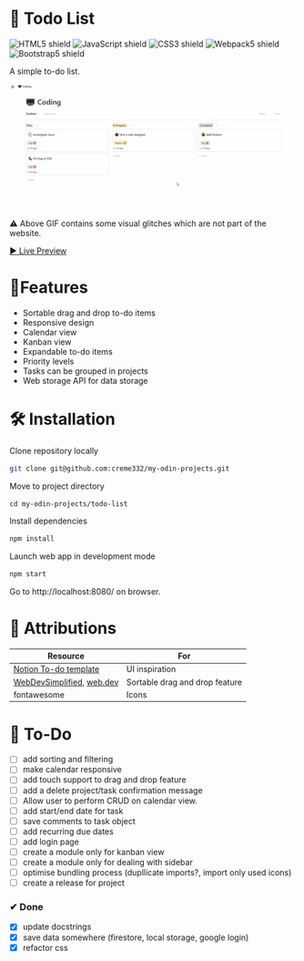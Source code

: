 # 📝 Todo List
![HTML5 shield](https://img.shields.io/badge/-HTML5-blue)
![JavaScript shield](https://img.shields.io/badge/-JavaScript-yellow)
![CSS3 shield](https://img.shields.io/badge/-CSS3-orange)
![Webpack5 shield](https://img.shields.io/badge/-Webpack5-red)
![Bootstrap5 shield](https://img.shields.io/badge/-Bootstrap5-purple)

A simple to-do list.

![GIF of todo website in action](todo.gif)
⚠ Above GIF contains some visual glitches which are not part of the website.

[▶ Live Preview](https://creme332.github.io/my-odin-projects/todo-list/dist)

# 🚀Features
- Sortable drag and drop to-do items
- Responsive design
- Calendar view
- Kanban view
- Expandable to-do items
- Priority levels
- Tasks can be grouped in projects
- Web storage API for data storage

#  🛠 Installation
Clone repository locally
```bash
git clone git@github.com:creme332/my-odin-projects.git
```
Move to project directory
```
cd my-odin-projects/todo-list
```
Install dependencies
```bash
npm install
```
Launch web app in development mode 
```bash
npm start
```
Go to  http://localhost:8080/ on browser.

# 📌 Attributions
Resource | For
---|---
[Notion To-do template](https://www.notion.so/templates/to-dos)| UI inspiration
[WebDevSimplified](https://www.youtube.com/watch?v=jfYWwQrtzzY&ab_channel=WebDevSimplified), [web.dev](https://web.dev/drag-and-drop/) | Sortable drag and drop feature
fontawesome | Icons

# 🔨 To-Do
- [ ] add sorting and filtering
- [ ] make calendar responsive
- [ ] add touch support to drag and drop feature
- [ ] add a delete project/task confirmation message
- [ ] Allow user to perform CRUD on calendar view.
- [ ] add start/end date for task 
- [ ] save comments to task object
- [ ] add recurring due dates
- [ ] add login page
- [ ] create a module only for kanban view
- [ ] create a module only for dealing with sidebar
- [ ] optimise bundling process (dupllicate imports?, import only used icons)
- [ ] create a release for project

### ✔ Done
- [x] update docstrings
- [x] save data somewhere (firestore, local storage, google login)
- [x] refactor css
